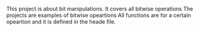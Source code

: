 This project is about bit manipulations.
	It covers all bitwise operations
	The projects are examples of bitwise opeartions
All functions are for a certain opeartion and it is defined in the heade file.

